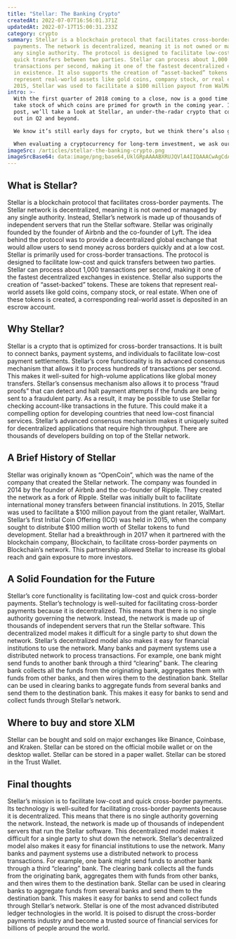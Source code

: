 ```yaml
---
title: "Stellar: The Banking Crypto"
createdAt: 2022-07-07T16:56:01.371Z
updatedAt: 2022-07-17T15:00:31.233Z
category: crypto
summary: Stellar is a blockchain protocol that facilitates cross-border
  payments. The network is decentralized, meaning it is not owned or managed by
  any single authority. The protocol is designed to facilitate low-cost and
  quick transfers between two parties. Stellar can process about 1,000
  transactions per second, making it one of the fastest decentralized exchanges
  in existence. It also supports the creation of “asset-backed” tokens that
  represent real-world assets like gold coins, company stock, or real estate. In
  2015, Stellar was used to facilitate a $100 million payout from WalMart.
intro: >-
  With the first quarter of 2018 coming to a close, now is a good time to
  take stock of which coins are primed for growth in the coming year. In this
  post, we’ll take a look at Stellar, an under-the-radar crypto that could break
  out in Q2 and beyond. 

  We know it’s still early days for crypto, but we think there’s also genius insight locked away in these digital tokens. So much of what makes a coin great doesn’t come from its technology or usage as much as its real-world potential. 

  When evaluating a cryptocurrency for long-term investment, we ask ourselves: How does this token solve a real problem? Does it have the potential to be adopted by many users? Is there an opportunity for this coin to appreciate in value? If you can answer yes to all of these questions, you may be interested in investing in Stellar — here’s why:
imageSrc: /articles/stellar-the-banking-crypto.png
imageSrcBase64: data:image/png;base64,UklGRpAAAABXRUJQVlA4IIQAAACwAgCdASoKAAoAAUAmJZACdLoAEI4ZXQLIke0hikAA/vdvmBfQtjyRd9Hz54k+z3h3P/vYfjZxuoCRnoBO22zEOZDhz9Pvs2ZSXy7X8r+NfBU/GyBk1fWpGj9oP7lfGPi9RH9VxbhKH3pgGtnPP0atYTXTKsTfcx18flvAcTejNsOkGAA=
---
```


## What is Stellar?

Stellar is a blockchain protocol that facilitates cross-border payments. The Stellar network is decentralized, meaning it is not owned or managed by any single authority. Instead, Stellar’s network is made up of thousands of independent servers that run the Stellar software.
Stellar was originally founded by the founder of Airbnb and the co-founder of Lyft. The idea behind the protocol was to provide a decentralized global exchange that would allow users to send money across borders quickly and at a low cost.
Stellar is primarily used for cross-border transactions. The protocol is designed to facilitate low-cost and quick transfers between two parties. Stellar can process about 1,000 transactions per second, making it one of the fastest decentralized exchanges in existence.
Stellar also supports the creation of “asset-backed” tokens. These are tokens that represent real-world assets like gold coins, company stock, or real estate. When one of these tokens is created, a corresponding real-world asset is deposited in an escrow account.

## Why Stellar?

Stellar is a crypto that is optimized for cross-border transactions. It is built to connect banks, payment systems, and individuals to facilitate low-cost payment settlements. Stellar’s core functionality is its advanced consensus mechanism that allows it to process hundreds of transactions per second. This makes it well-suited for high-volume applications like global money transfers.
Stellar’s consensus mechanism also allows it to process “fraud proofs” that can detect and halt payment attempts if the funds are being sent to a fraudulent party. As a result, it may be possible to use Stellar for checking account-like transactions in the future. This could make it a compelling option for developing countries that need low-cost financial services.
Stellar’s advanced consensus mechanism makes it uniquely suited for decentralized applications that require high throughput. There are thousands of developers building on top of the Stellar network.

## A Brief History of Stellar

Stellar was originally known as “OpenCoin”, which was the name of the company that created the Stellar network. The company was founded in 2014 by the founder of Airbnb and the co-founder of Ripple. They created the network as a fork of Ripple.
Stellar was initially built to facilitate international money transfers between financial institutions. In 2015, Stellar was used to facilitate a $100 million payout from the giant retailer, WalMart.
Stellar’s first Initial Coin Offering (ICO) was held in 2015, when the company sought to distribute $100 million worth of Stellar tokens to fund development.
Stellar had a breakthrough in 2017 when it partnered with the blockchain company, Blockchain, to facilitate cross-border payments on Blockchain’s network. This partnership allowed Stellar to increase its global reach and gain exposure to more investors.

## A Solid Foundation for the Future

Stellar’s core functionality is facilitating low-cost and quick cross-border payments. Stellar’s technology is well-suited for facilitating cross-border payments because it is decentralized. This means that there is no single authority governing the network. Instead, the network is made up of thousands of independent servers that run the Stellar software. This decentralized model makes it difficult for a single party to shut down the network.
Stellar’s decentralized model also makes it easy for financial institutions to use the network. Many banks and payment systems use a distributed network to process transactions. For example, one bank might send funds to another bank through a third “clearing” bank. The clearing bank collects all the funds from the originating bank, aggregates them with funds from other banks, and then wires them to the destination bank.
Stellar can be used in clearing banks to aggregate funds from several banks and send them to the destination bank. This makes it easy for banks to send and collect funds through Stellar’s network.

## Where to buy and store XLM

Stellar can be bought and sold on major exchanges like Binance, Coinbase, and Kraken.
Stellar can be stored on the official mobile wallet or on the desktop wallet.
Stellar can be stored in a paper wallet.
Stellar can be stored in the Trust Wallet.

## Final thoughts

Stellar’s mission is to facilitate low-cost and quick cross-border payments. Its technology is well-suited for facilitating cross-border payments because it is decentralized. This means that there is no single authority governing the network. Instead, the network is made up of thousands of independent servers that run the Stellar software. This decentralized model makes it difficult for a single party to shut down the network.
Stellar’s decentralized model also makes it easy for financial institutions to use the network. Many banks and payment systems use a distributed network to process transactions. For example, one bank might send funds to another bank through a third “clearing” bank. The clearing bank collects all the funds from the originating bank, aggregates them with funds from other banks, and then wires them to the destination bank.
Stellar can be used in clearing banks to aggregate funds from several banks and send them to the destination bank. This makes it easy for banks to send and collect funds through Stellar’s network.
Stellar is one of the most advanced distributed ledger technologies in the world. It is poised to disrupt the cross-border payments industry and become a trusted source of financial services for billions of people around the world.
